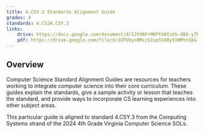 ```yaml
---
title: 4.CSY.3 Standards Alignment Guide
grades: 4
standards: 4.CS24.CSY.3
links:
    drive: https://docs.google.com/document/d/1JYdAFrM0PtXAIsUS-d8Q-y7PCcsZBTA5eP8ZWqw-ZQc/edit?usp=drive_link
    pdf: https://drive.google.com/file/d/1UTUOysRMcz5Iup5S88ySVHMtnSkGlPQ9/view?usp=drive_link
---
```


## Overview

Computer Science Standard Alignment Guides are resources for teachers working to integrate computer science into their core curriculum. These guides explain the standards, give a sample activity or lesson that teaches the standard, and provide ways to incorporate CS learning experiences into other subject areas. 

This particular guide is aligned to standard 4.CSY.3 from the Computing Systems strand of the 2024 4th Grade Virginia Computer Science SOLs.